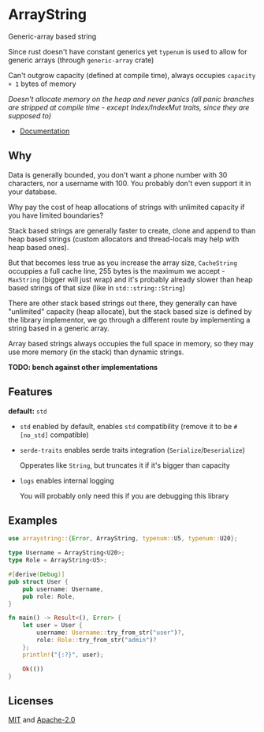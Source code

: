# ArrayString

Generic-array based string

Since rust doesn't have constant generics yet `typenum` is used to allow for generic arrays (through `generic-array` crate)

Can't outgrow capacity (defined at compile time), always occupies `capacity` `+ 1` bytes of memory

*Doesn't allocate memory on the heap and never panics (all panic branches are stripped at compile time - except Index/IndexMut traits, since they are supposed to)*

* [Documentation](https://docs.rs/arraystring/0.2.0/arraystring)

## Why

Data is generally bounded, you don't want a phone number with 30 characters, nor a username with 100. You probably don't even support it in your database.

Why pay the cost of heap allocations of strings with unlimited capacity if you have limited boundaries?

Stack based strings are generally faster to create, clone and append to than heap based strings (custom allocators and thread-locals may help with heap based ones).

But that becomes less true as you increase the array size, `CacheString` occuppies a full cache line, 255 bytes is the maximum we accept - `MaxString` (bigger will just wrap) and it's probably already slower than heap based strings of that size (like in `std::string::String`)

There are other stack based strings out there, they generally can have "unlimited" capacity (heap allocate), but the stack based size is defined by the library implementor, we go through a different route by implementing a string based in a generic array.

Array based strings always occupies the full space in memory, so they may use more memory (in the stack) than dynamic strings.

**TODO: bench against other implementations**

## Features

 **default:** `std`

 - `std` enabled by default, enables `std` compatibility (remove it to be `#[no_std]` compatible)
 - `serde-traits` enables serde traits integration (`Serialize`/`Deserialize`)

     Opperates like `String`, but truncates it if it's bigger than capacity

<!-- - `diesel-traits` enables diesel traits integration (`Insertable`/`Queryable`)

     Opperates like `String`, but truncates it if it's bigger than capacity-->

 - `logs` enables internal logging

     You will probably only need this if you are debugging this library

 ## Examples

```rust
use arraystring::{Error, ArrayString, typenum::U5, typenum::U20};

type Username = ArrayString<U20>;
type Role = ArrayString<U5>;

#[derive(Debug)]
pub struct User {
    pub username: Username,
    pub role: Role,
}

fn main() -> Result<(), Error> {
    let user = User {
        username: Username::try_from_str("user")?,
        role: Role::try_from_str("admin")?
    };
    println!("{:?}", user);

    Ok(())
}
```

## Licenses

[MIT](master/license/MIT) and [Apache-2.0](master/license/APACHE)
